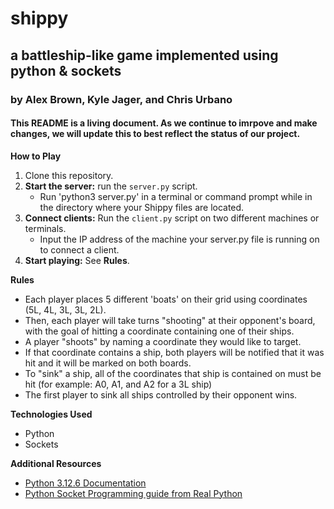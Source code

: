 # shippy
## a battleship-like game implemented using python & sockets
### by Alex Brown, Kyle Jager, and Chris Urbano
#### This README is a living document. As we continue to imrpove and make changes, we will update this to best reflect the status of our project.
**How to Play**
1. Clone this repository.
2. **Start the server:** run the `server.py` script.
     - Run 'python3 server.py' in a terminal or command prompt while in the directory where your Shippy files are located.
3. **Connect clients:** Run the `client.py` script on two different machines or terminals.
     - Input the IP address of the machine your server.py file is running on to connect a client.
4. **Start playing:** See **Rules**.

**Rules**
* Each player places 5 different 'boats' on their grid using coordinates (5L, 4L, 3L, 3L, 2L).
* Then, each player will take turns "shooting" at their opponent's board, with the goal of hitting a coordinate containing one of their ships.
* A player "shoots" by naming a coordinate they would like to target.
* If that coordinate contains a ship, both players will be notified that it was hit and it will be marked on both boards.
* To "sink" a ship, all of the coordinates that ship is contained on must be hit (for example: A0, A1, and A2 for a 3L ship)
* The first player to sink all ships controlled by their opponent wins.

**Technologies Used**
* Python
* Sockets

**Additional Resources**
* [Python 3.12.6 Documentation](https://docs.python.org/3/)
* [Python Socket Programming guide from Real Python](https://realpython.com/python-sockets/)
